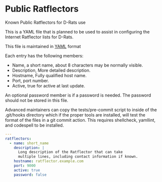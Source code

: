 # Public Ratflectors

Known Public Ratflectors for D-Rats use

This is a YAML file that is planned to be used to assist in configuring
the Internet Ratflector lists for D-Rats.

This file is maintained in [YAML](https://yaml.org/spec/) format

Each entry has the following members:

* Name, a short name, about 8 characters may be normally visible.
* Description, More detailed description.
* Hostname, Fully qualified host name.
* Port, port number.
* Active, true for active at last update.

An optional password member is if a password is needed.  The password
should not be stored in this file.

Advanced maintainers can copy the tests/pre-commit script to inside of the
.git/hooks directory which if the proper tools are installed, will test the
format of the files in a git commit action.  This requires shellcheck,
yamllint, and codespell to be installed.

```yaml
---
ratflectors:
  - name: short_name
    description: |
      Long description of the Ratflector that can take
      multiple lines, including contact information if known.
    hostname: ratflector.example.com
    port: 9000
    active: true
    password: false
```
